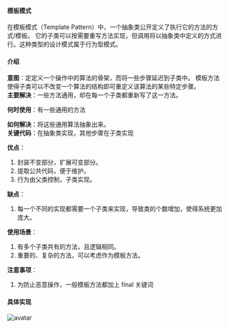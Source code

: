 #### 模板模式
在模板模式（Template Pattern）中，一个抽象类公开定义了执行它的方法的方式/模板。
它的子类可以按需要重写方法实现，但调用将以抽象类中定义的方式进行。这种类型的设计模式属于行为型模式。

#### 介绍
**意图**：定定义一个操作中的算法的骨架，而将一些步骤延迟到子类中。
模板方法使得子类可以不改变一个算法的结构即可重定义该算法的某些特定步骤。    
**主要解决**：一些方法通用，却在每一个子类都重新写了这一方法。   

**何时使用**：有一些通用的方法

**如何解决**：将这些通用算法抽象出来。  
**关键代码**：在抽象类实现，其他步骤在子类实现
 
**优点**：
1. 封装不变部分，扩展可变部分。
2. 提取公共代码，便于维护。
3. 行为由父类控制，子类实现。
     
**缺点**：
1. 每一个不同的实现都需要一个子类来实现，导致类的个数增加，使得系统更加庞大。

**使用场景**： 
1. 有多个子类共有的方法，且逻辑相同。
2. 重要的、复杂的方法，可以考虑作为模板方法。

**注意事项**：
1. 为防止恶意操作，一般模板方法都加上 final 关键词

#### 具体实现
![avatar](https://www.runoob.com/wp-content/uploads/2014/08/template_pattern_uml_diagram.jpg)
